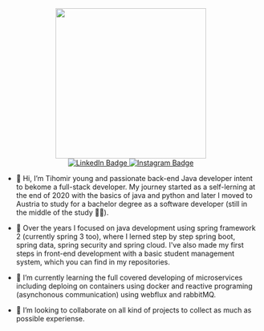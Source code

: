 <div id="header" align="center">
  <img src="https://media.giphy.com/media/M9kgjEsLG6LMbYC9dl/giphy.gif" width="300"/>
</div>

<div id="badges" align="center">
  <a href="https://www.linkedin.com/in/tihomir-yordanovv/">
    <img src="https://img.shields.io/badge/LinkedIn-blue?style=for-the-badge&logo=linkedin&logoColor=white" alt="LinkedIn Badge"/>
  </a>
  <a href="https://www.instagram.com/tihomiryordanovv/">
    <img src="https://img.shields.io/badge/Instagram-red?style=for-the-badge&logo=instagram&logoColor=white" alt="Instagram Badge"/>
  </a>
</div>

- 👋 Hi, I’m Tihomir young and passionate back-end Java developer intent to bekome a full-stack developer. My journey started as a self-lerning at the end of 2020 with the basics of java and python and later I moved to Austria to study for a bachelor degree as a software developer (still in the middle of the study :technologist:). 

- 👀 Over the years I focused on java development using spring framework 2 (currently spring 3 too), where I lerned step by step spring boot, spring data, spring security and spring cloud. I've also made my first steps in front-end development with a basic student management system, which you can find in my repositories.
- 🌱 I’m currently learning the full covered developing of microservices including deploing on containers using docker and reactive programing (asynchonous communication) using webflux and rabbitMQ.
- 💞️ I’m looking to collaborate on all kind of projects to collect as much as possible experiense.
